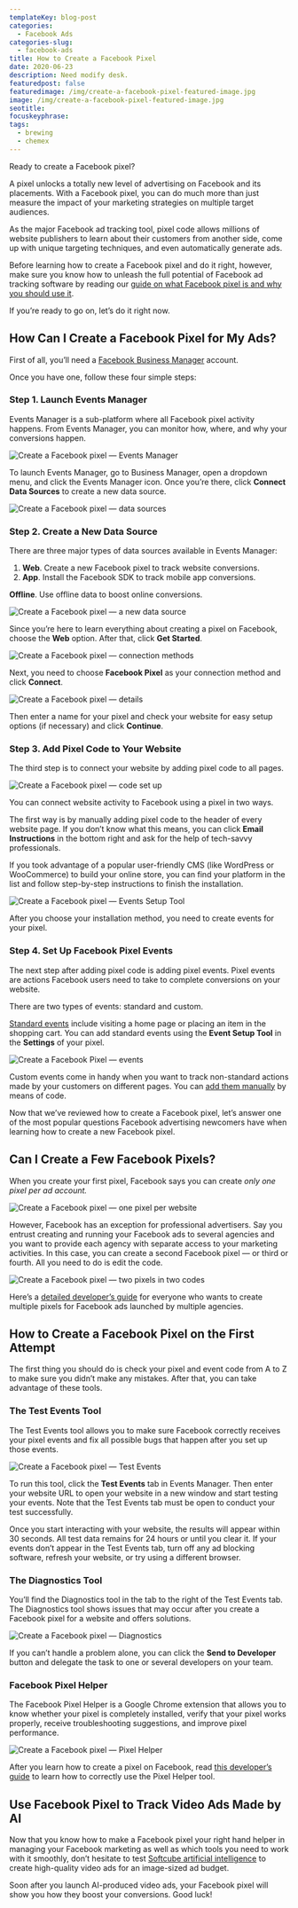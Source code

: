 ```yaml
---
templateKey: blog-post
categories:
  - Facebook Ads
categories-slug:
  - facebook-ads
title: How to Create a Facebook Pixel
date: 2020-06-23
description: Need modify desk.
featuredpost: false
featuredimage: /img/create-a-facebook-pixel-featured-image.jpg
image: /img/create-a-facebook-pixel-featured-image.jpg
seotitle:
focuskeyphrase:
tags:
  - brewing
  - chemex
---
```

<!--StartFragment-->

Ready to create a Facebook pixel?

A pixel unlocks a totally new level of advertising on Facebook and its placements. With a Facebook pixel, you can do much more than just measure the impact of your marketing strategies on multiple target audiences.

As the major Facebook ad tracking tool, pixel code allows millions of website publishers to learn about their customers from another side, come up with unique targeting techniques, and even automatically generate ads.

Before learning how to create a Facebook pixel and do it right, however, make sure you know how to unleash the full potential of Facebook ad tracking software by reading our [guide on what Facebook pixel is and why you should use it](https://softcube.com/what-is-facebook-pixel-and-why-use-it/).

If you’re ready to go on, let’s do it right now.

## How Can I Create a Facebook Pixel for My Ads?  

First of all, you’ll need a [Facebook Business Manager](https://softcube.com/how-to-use-facebook-business-manager/) account. 

Once you have one, follow these four simple steps:

### Step 1. Launch Events Manager

Events Manager is a sub-platform where all Facebook pixel activity happens. From Events Manager, you can monitor how, where, and why your conversions happen.

![Create a Facebook pixel — Events Manager](/img/create-a-facebook-pixel-events-manager.jpg)

To launch Events Manager, go to Business Manager, open a dropdown menu, and click the Events Manager icon. Once you’re there, click **Connect Data Sources** to create a new data source.

![Create a Facebook pixel — data sources](/img/create-a-facebook-pixel-data-sources.jpg)

### Step 2. Create a New Data Source

There are three major types of data sources available in Events Manager:

1. **Web**. Create a new Facebook pixel to track website conversions.
2. **App**. Install the Facebook SDK to track mobile app conversions.

**Offline**. Use offline data to boost online conversions.

![Create a Facebook pixel  — a new data source](/img/create-a-facebook-pixel-new-data-source.jpg)

Since you’re here to learn everything about creating a pixel on Facebook, choose the **Web** option. After that, click **Get Started**.

![Create a Facebook pixel — connection methods](/img/create-a-facebook-pixel-connection-method.jpg)

Next, you need to choose **Facebook Pixel** as your connection method and click **Connect**.

![Create a Facebook pixel — details](/img/create-a-facebook-pixel-details.jpg)

Then enter a name for your pixel and check your website for easy setup options (if necessary) and click **Continue**.

### Step 3. Add Pixel Code to Your Website

The third step is to connect your website by adding pixel code to all pages.

![Create a Facebook pixel — code set up](/img/create-a-facebook-pixel-code-installation.jpg)

You can connect website activity to Facebook using a pixel in two ways.

The first way is by manually adding pixel code to the header of every website page. If you don’t know what this means, you can click **Email Instructions** in the bottom right and ask for the help of tech-savvy professionals.

If you took advantage of a popular user-friendly CMS (like WordPress or WooCommerce) to build your online store, you can find your platform in the list and follow step-by-step instructions to finish the installation.

![Create a Facebook pixel — Events Setup Tool](/img/create-a-facebook-pixel-events-setup-tool.jpg)

After you choose your installation method, you need to create events for your pixel.

### Step 4. Set Up Facebook Pixel Events

The next step after adding pixel code is adding pixel events. Pixel events are actions Facebook users need to take to complete conversions on your website.

There are two types of events: standard and custom. 

[Standard events](https://developers.facebook.com/docs/facebook-pixel/reference) include visiting a home page or placing an item in the shopping cart. You can add standard events using the **Event Setup Tool** in the **Settings** of your pixel.

![Create a Facebook Pixel — events](/img/create-a-facebook-pixel-events.jpg)

Custom events come in handy when you want to track non-standard actions made by your customers on different pages. You can [add them manually](https://developers.facebook.com/docs/facebook-pixel/implementation/conversion-tracking#custom-events) by means of code.

Now that we’ve reviewed how to create a Facebook pixel, let’s answer one of the most popular questions Facebook advertising newcomers have when learning how to create a new Facebook pixel.

## Can I Create a Few Facebook Pixels?

When you create your first pixel, Facebook says you can create _only one pixel per ad account._

![Create a Facebook pixel — one pixel per website](/img/create-a-facebook-pixel-one-pixel.jpg)

However, Facebook has an exception for professional advertisers. Say you entrust creating and running your Facebook ads to several agencies and you want to provide each agency with separate access to your marketing activities. In this case, you can create a second Facebook pixel — or third or fourth. All you need to do is edit the code.

![Create a Facebook pixel — two pixels in two codes](/img/create-a-facebook-pixel-two-pixels-code-1024x620.jpg)

Here’s a [detailed developer’s guide](https://developers.facebook.com/docs/facebook-pixel/implementation/accurate_event_tracking) for everyone who wants to create multiple pixels for Facebook ads launched by multiple agencies.

## How to Create a Facebook Pixel on the First Attempt

The first thing you should do is check your pixel and event code from A to Z to make sure you didn’t make any mistakes. After that, you can take advantage of these tools.

### The Test Events Tool

The Test Events tool allows you to make sure Facebook correctly receives your pixel events and fix all possible bugs that happen after you set up those events.

![Create a Facebook pixel — Test Events](/img/create-a-facebook-pixel-test-events-1024x565.jpg)

To run this tool, click the **Test Events** tab in Events Manager. Then enter your website URL to open your website in a new window and start testing your events. Note that the Test Events tab must be open to conduct your test successfully. 

Once you start interacting with your website, the results will appear within 30 seconds. All test data remains for 24 hours or until you clear it. If your events don’t appear in the Test Events tab, turn off any ad blocking software, refresh your website, or try using a different browser.

### The Diagnostics Tool

You’ll find the Diagnostics tool in the tab to the right of the Test Events tab.   
The Diagnostics tool shows issues that may occur after you create a Facebook pixel for a website and offers solutions.

![Create a Facebook pixel — Diagnostics](/img/create-a-facebook-pixel-diagnostics-1024x565.jpg)

If you can’t handle a problem alone, you can click the **Send to Developer** button and delegate the task to one or several developers on your team.

### Facebook Pixel Helper

The Facebook Pixel Helper is a Google Chrome extension that allows you to know whether your pixel is completely installed, verify that your pixel works properly, receive troubleshooting suggestions, and improve pixel performance.

![Create a Facebook pixel — Pixel Helper](/img/create-a-facebook-pixel-pixel-helper.jpg)

After you learn how to create a pixel on Facebook, read [this developer’s guide](https://developers.facebook.com/docs/facebook-pixel/support/pixel-helper) to learn how to correctly use the Pixel Helper tool.

## Use Facebook Pixel to Track Video Ads Made by AI

Now that you know how to make a Facebook pixel your right hand helper in managing your Facebook marketing as well as which tools you need to work with it smoothly, don’t hesitate to test [Softcube artificial intelligence](http://softcube.com/) to create high-quality video ads for an image-sized ad budget.

Soon after you launch AI-produced video ads, your Facebook pixel will show you how they boost your conversions. Good luck!
